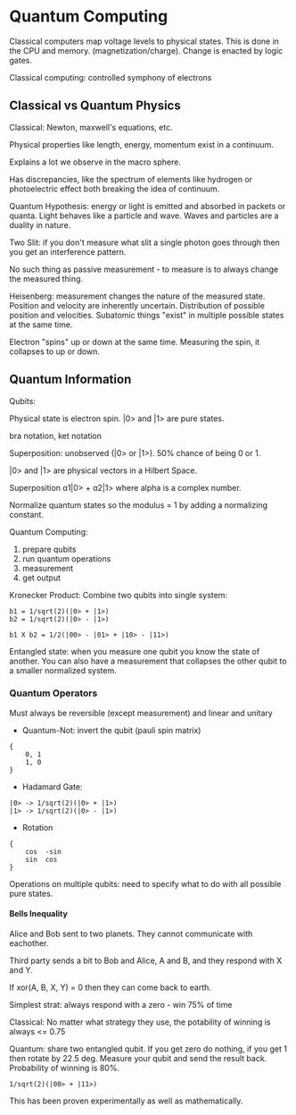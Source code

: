 # Quantum Computing

Classical computers map voltage levels to physical states. This is done in the
CPU and memory. (magnetization/charge). Change is enacted by logic gates.

Classical computing: controlled symphony of electrons

## Classical vs Quantum Physics

Classical: Newton, maxwell's equations, etc.

Physical properties like length, energy, momentum exist in a continuum.

Explains a lot we observe in the macro sphere.

Has discrepancies, like the spectrum of elements like hydrogen or photoelectric
effect both breaking the idea of continuum.

Quantum Hypothesis: energy or light is emitted and absorbed in packets or
quanta. Light behaves like a particle and wave. Waves and particles are a
duality in nature.

Two Slit: if you don't measure what slit a single photon goes through then you
get an interference pattern.

No such thing as passive measurement - to measure is to always change the
measured thing.

Heisenberg: measurement changes the nature of the measured state. Position and
velocity are inherently uncertain. Distribution of possible position and
velocities. Subatomic things "exist" in multiple possible states at the same
time.

Electron "spins" up or down at the same time. Measuring the spin, it collapses
to up or down.

## Quantum Information

Qubits:

Physical state is electron spin. |0> and |1> are pure states.

bra notation, ket notation

Superposition: unobserved (|0> or |1>). 50% chance of being 0 or 1.

|0> and |1> are physical vectors in a Hilbert Space.

Superposition ɑ1|0> + ɑ2|1> where alpha is a complex number.

Normalize quantum states so the modulus = 1 by adding a normalizing constant.

Quantum Computing:

1. prepare qubits
2. run quantum operations
3. measurement
4. get output

Kronecker Product: Combine two qubits into single system:

```
b1 = 1/sqrt(2)(|0> + |1>)
b2 = 1/sqrt(2)(|0> - |1>)

b1 X b2 = 1/2(|00> - |01> + |10> - |11>)
```

Entangled state: when you measure one qubit you know the state of another. You
can also have a measurement that collapses the other qubit to a smaller
normalized system.

### Quantum Operators

Must always be reversible (except measurement) and linear and unitary

- Quantum-Not: invert the qubit (pauli spin matrix)

```
{
    0, 1
    1, 0
}
```

- Hadamard Gate:

```
|0> -> 1/sqrt(2)(|0> + |1>)
|1> -> 1/sqrt(2)(|0> - |1>)
```

- Rotation

```
{
    cos  -sin
    sin  cos
}
```

Operations on multiple qubits: need to specify what to do with all possible pure
states.

#### Bells Inequality

Alice and Bob sent to two planets. They cannot communicate with eachother.

Third party sends a bit to Bob and Alice, A and B, and they respond with X and
Y.

If xor(A, B, X, Y) = 0 then they can come back to earth.

Simplest strat: always respond with a zero - win 75% of time

Classical: No matter what strategy they use, the potability of winning is always <= 0.75

Quantum: share two entangled qubit. If you get zero do nothing, if you get 1
then rotate by 22.5 deg. Measure your qubit and send the result back.
Probability of winning is 80%.

```
1/sqrt(2)(|00> + |11>)
```

This has been proven experimentally as well as mathematically.
